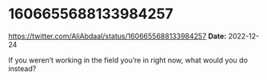 # 1606655688133984257
https://twitter.com/AliAbdaal/status/1606655688133984257
**Date:** 2022-12-24

If you weren’t working in the field you’re in right now, what would you do instead?
